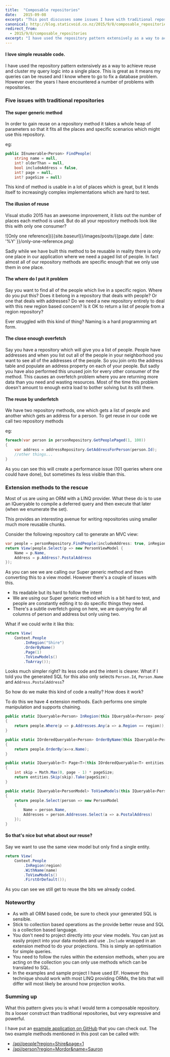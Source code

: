 ```yaml
---
title:  "Composable repositories"
date:   2015-09-08
excerpt: "This post discusses some issues I have with traditional repository pattern implementations and how I use extension methods to get around them."
canonical: http://blog.staticvoid.co.nz/2015/9/8/composable_repositories
redirect_from:
  - 2015/9/8/composable_repositories
excerpt: "I have used the repository pattern extensively as a way to achieve reuse and cluster my query logic into a single place. This is great as it means my queries can be reused and I know where to go to fix a database problem. However over the years I have encountered a number of problems with repositories."
---
```

#### I love simple reusable code.

I have used the repository pattern extensively as a way to achieve reuse and cluster my query logic into a single place. This is great as it means my queries can be reused and I know where to go to fix a database problem. However over the years I have encountered a number of problems with repositories.

### Five issues with traditional repositories

#### The super generic method

In order to gain reuse on a repository method it takes a whole heap of parameters so that it fits all the places and specific scenarios which might use this repository.

eg:
``` csharp
public IEnumerable<Person> FindPeople(
	string name = null,
	int? olderThan = null,
	bool includeAddress = false,
	int? page = null,
	int? pageSize = null)
```

This kind of method is usable in a lot of places which is great, but it lends itself to increasingly complex implementations which are hard to test.

#### The illusion of reuse

Visual studio 2015 has an awesome improvement, it lists out the number of places each method is used. But do all your repository methods look like this with only one consumer?

![Only one reference]({{site.baseurl}}/images/posts/{{page.date | date: '%Y' }}/only-one-reference.png)

Sadly while we have built this method to be reusable in reality there is only one place in our application where we need a paged list of people. In fact almost all of our repository methods are specific enough that we only use them in one place.

#### The where do I put it problem

Say you want to find all of the people which live in a specific region. Where do you put this? Does it belong in a repository that deals with people? Or one that deals with addresses? Do we need a new repository entirely to deal with this new region based concern? Is it OK to return a list of people from a region repository?

Ever struggled with this kind of thing? Naming is a hard programming art form.

#### The close enough overfetch

Say you have a repository which will give you a list of people. People have addresses and when you list out all of the people in your neighborhood you want to see all of the addresses of the people. So you join onto the address table and populate an address property on each of your people. But sadly you have also performed this unused join for every other consumer of the method. This causes an overfetch problem where you are returning more data than you need and wasting resources. Most of the time this problem doesn't amount to enough extra load to bother solving but its still there.

#### The reuse by underfetch

We have two repository methods, one which gets a list of people and another which gets an address for a person. To get reuse in our code we call two repository methods

eg:
``` csharp
foreach(var person in personRepository.GetPeoplePaged(1, 100))
{
	var address = addressRepository.GetAddressForPerson(person.Id);
	//other things...
}
```

As you can see this will create a performance issue (101 queries where one could have done), but sometimes its less visible than this.

### Extension methods to the rescue

Most of us are using an ORM with a LINQ provider. What these do is to use an IQueryable to compile a deferred query and then execute that later (when we enumerate the set).

This provides an interesting avenue for writing repositories using smaller much more reusable chunks.

Consider the following repository call to generate an MVC view:

``` csharp
var people = personRepository.FindPeople(includeAddress: true, inRegion: "The Shire", page:10, pageSize: 20);
return View(people.Select(p => new PersonViewModel {
	Name = p.Name,
	Address = p.Address?.PostalAddress
});
```

As you can see we are calling our Super generic method and then converting this to a view model. However there's a couple of issues with this.

  - Its readable but its hard to follow the intent
  - We are using our Super generic method which is a bit hard to test, and people are constantly editing it to do specific things they need.
  - There's a subtle overfetch going on here, we are querying for all columns of person and address but only using two.

 What if we could write it like this:

``` csharp
return View(
	Context.People
		.InRegion("Shire")
		.OrderByName()
		.Page(1)
		.ToViewModels()
		.ToArray());
```

Looks much simpler right? Its less code and the intent is clearer. What if I told you the generated SQL for this also only selects `Person.Id`, `Person.Name` and `Address.PostalAddress`?

So how do we make this kind of code a reality? How does it work?

To do this we have 4 extension methods. Each performs one simple manipulation and supports chaining.
``` csharp
public static IQueryable<Person> InRegion(this IQueryable<Person> people, string region)
{
	return people.Where(p => p.Addresses.Any(a => a.Region == region));
}

public static IOrderedQueryable<Person> OrderByName(this IQueryable<Person> people)
{
	return people.OrderBy(x=>x.Name);
}

public static IQueryable<T> Page<T>(this IOrderedQueryable<T> entities, int page, int pageSize = 3)
{
	int skip = Math.Max(0, page - 1) * pageSize;
	return entities.Skip(skip).Take(pageSize);
}

public static IQueryable<PersonModel> ToViewModels(this IQueryable<Person> people)
{
	return people.Select(person => new PersonModel
	{
		Name = person.Name,
		Addresses = person.Addresses.Select(a => a.PostalAddress)
	});
}
```

#### So that's nice but what about our reuse?

Say we want to use the same view model but only find a single entity.

``` csharp
return View(
	Context.People
		.InRegion(region)
		.WithName(name)
		.ToViewModels()
		.FirstOrDefault());
```

As you can see we still get to reuse the bits we already coded.

### Noteworthy

 - As with all ORM based code, be sure to check your generated SQL is sensible.
 - Stick to collection based operations as the provide better reuse and SQL is a collection based language.
 - You don't need to project directly into your view models. You can just as easily project into your data models and use `.Include` wrapped in an extension method to do your projections. This is simply an optimisation for simple queries.
 - You need to follow the rules within the extension methods, when you are acting on the collection you can only use methods which can be translated to SQL.
 - In the examples and sample project I have used EF. However this technique should work with most LINQ providing ORMs, the bits that will differ will most likely be around how projection works.

### Summing up

What this pattern gives you is what I would term a composable repository. Its a looser construct than traditional repositories, but very expressive and powerful.

I have put an [example application on GitHub](https://github.com/lukemcgregor/ComposableRepositories) that you can check out. The two example methods mentioned in this post can be called with:

 - [/api/people?region=Shire&page=1](#)
 - [/api/person?region=Mordor&name=Sauron](#)
